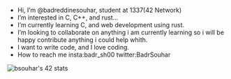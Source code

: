 -  Hi, I’m @badreddinesouhar, student at 1337(42 Network)
-  I’m interested in C, C++, and rust...
-  I’m currently learning C, and web development using rust.
-  I’m looking to collaborate on anything i am currently learning so i will be happy contribute anything i could help whith.
-  I want to write code, and I love coding.
-  How to reach me insta:badr_sh00 twitter:BadrSouhar

![bsouhar's 42 stats](https://activity-graph.herokuapp.com/graph?username=badreddinesouhar&theme=redical)
<!---
badreddinesouhar/badreddinesouhar is a ✨ special ✨ repository because its `README.md` (this file) appears on your GitHub profile.
You can click the Preview link to take a look at your changes.
--->
